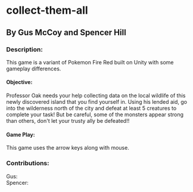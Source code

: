 # collect-them-all
## By Gus McCoy and Spencer Hill

### Description:
This game is a variant of Pokemon Fire Red built on Unity with some gameplay differences.  

#### Objective:
Professor Oak needs your help collecting data on the local wildlife of this newly discovered island that you find yourself in. Using his lended aid, go into the wilderness north of the city and defeat at least 5 creatures to complete your task! But be careful, some of the monsters appear strong than others, don't let your trusty ally be defeated!!

#### Game Play:
This game uses the arrow keys along with mouse.   

### Contributions:
Gus:   
Spencer:   
